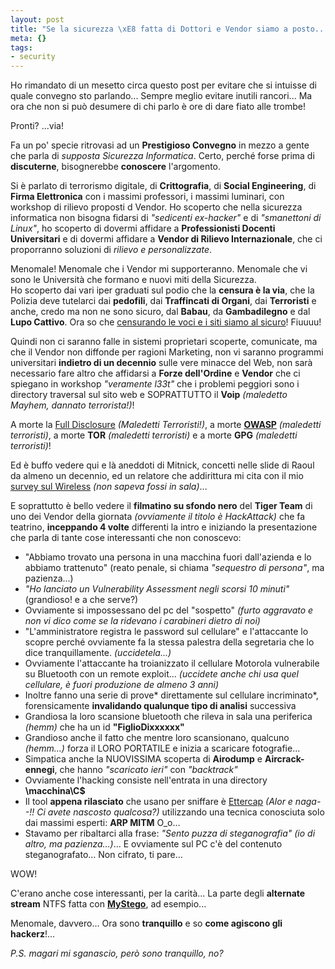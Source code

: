 ```yaml
--- 
layout: post
title: "Se la sicurezza \xE8 fatta di Dottori e Vendor siamo a posto..."
meta: {}
tags: 
- security
---
```

Ho rimandato di un mesetto circa questo post per evitare che si intuisse di quale convegno sto parlando... Sempre meglio evitare inutili rancori...  Ma ora che non si può desumere di chi parlo è ore di dare fiato alle trombe!  
  
Pronti? ...via!  
    
Fa un po' specie ritrovasi ad un **Prestigioso Convegno** in mezzo a gente che parla di *supposta Sicurezza Informatica*. Certo, perché forse prima di **discuterne**, bisognerebbe **conoscere** l'argomento.  
  
Si è parlato di terrorismo digitale, di **Crittografia**, di **Social Engineering**, di **Firma Elettronica** con i massimi professori, i massimi luminari, con workshop di rilievo proposti d Vendor. Ho scoperto che nella sicurezza informatica non bisogna fidarsi di *"sedicenti ex-hacker"* e di *"smanettoni di Linux"*, ho scoperto di dovermi affidare a **Professionisti Docenti Universitari** e di dovermi affidare a **Vendor di Rilievo Internazionale**, che ci proporranno soluzioni di *rilievo e personalizzate*.  
  
Menomale! Menomale che i Vendor mi supporteranno. Menomale che vi sono le Università che formano e nuovi miti della Sicurezza.  
Ho scoperto dai vari iper graduati sul podio che la **censura è la via**, che la Polizia deve tutelarci dai **pedofili**, dai **Traffincati di Organi**, dai **Terroristi** e anche, credo ma non ne sono sicuro, dal **Babau**, da **Gambadilegno** e dal **Lupo Cattivo**. Ora so che [censurando le voci e i siti siamo al sicuro][6]! Fiuuuu!  
  
Quindi non ci saranno falle in sistemi proprietari scoperte, comunicate, ma che il Vendor non diffonde per ragioni Marketing, non vi saranno programmi universitari **indietro di un decennio** sulle vere minacce del Web, non sarà necessario fare altro che affidarsi a **Forze dell'Ordine** e **Vendor** che ci spiegano in workshop *"veramente l33t"* che i problemi peggiori sono i directory traversal sul sito web e SOPRATTUTTO il **Voip** *(maledetto Mayhem, dannato terrorista!)*!  
  
A morte la [Full Disclosure][1] *(Maledetti Terroristi!)*, a morte **[OWASP][4]** *(maledetti terroristi)*, a morte **TOR** *(maledetti terroristi)* e a morte **GPG** *(maledetti terroristi)*! 
  
Ed è buffo vedere qui e là aneddoti di Mitnick, concetti nelle slide di Raoul da almeno un decennio, ed un relatore che addirittura mi cita con il mio [survey sul Wireless][2] *(non sapeva fossi in sala)*...  
  
E soprattutto è bello vedere il **filmatino su sfondo nero** del **Tiger Team** di uno dei Vendor della giornata *(ovviamente il titolo è HackAttack)* che fa teatrino, **inceppando 4 volte** differenti la intro e iniziando la presentazione che parla di tante cose interessanti che non conoscevo:  
  
* "Abbiamo trovato una persona in una macchina fuori dall'azienda e lo abbiamo trattenuto" (reato penale, si chiama *"sequestro di persona"*, ma pazienza...)  
* *"Ho lanciato un Vulnerability Assessment negli scorsi 10 minuti"* (grandioso! e a che serve?)
* Ovviamente si impossessano del pc del "sospetto" *(furto aggravato e non vi dico come se la ridevano i carabineri dietro di noi)*
* "L'amministratore registra le password sul cellulare" e l'attaccante lo scopre perché ovviamente fa la stessa palestra della segretaria che lo dice tranquillamente. *(uccidetela...)*
* Ovviamente l'attaccante ha troianizzato il cellulare Motorola vulnerabile su Bluetooth con un remote exploit... *(uccidete anche chi usa quel cellulare, è fuori produzione de almeno 3 anni)*
* Inoltre fanno una serie di prove* direttamente sul cellulare incriminato*, forensicamente **invalidando qualunque tipo di analisi** successiva
* Grandiosa la loro scansione bluetooth che rileva in sala una periferica *(hemm)* che ha un id **"FiglioDixxxxxx"**
* Grandioso anche il fatto che mentre loro scansionano, qualcuno *(hemm...)* forza il LORO PORTATILE e inizia a scaricare fotografie...
* Simpatica anche la NUOVISSIMA scoperta di **Airodump** e **Aircrack-ennegi**, che hanno *"scaricato ieri"* con *"backtrack"* 
* Ovviamente l'hacking consiste nell'entrata in una directory **\\macchina\C$**  
* Il tool **appena rilasciato** che usano per sniffare è [Ettercap][5] *(Alor e naga--!! Ci avete nascosto qualcosa?)* utilizzando una tecnica conosciuta solo dai massimi esperti: **ARP MITM** O_o...
* Stavamo per ribaltarci alla frase: *"Sento puzza di steganografia"* *(io di altro, ma pazienza...)*... E ovviamente sul PC c'è del contenuto steganografato... Non cifrato, ti pare...
  
WOW!  
  
C'erano anche cose interessanti, per la carità... La parte degli **alternate stream** NTFS fatta con **[MyStego][3]**, ad esempio...  
    
Menomale, davvero... Ora sono **tranquillo** e so **come agiscono gli hackerz**!...  
  
*P.S. magari mi sganascio, però sono tranquillo, no?*  
  
[1]: http://lists.grok.org.uk/full-disclosure-charter.html
[2]: http://www.lastknight.com/2007/10/04/wardriving-a-milano-warbiking-nella-metropoli/
[3]: http://www.soft32.com/Download/free-trial/Hermetic_Stego/4-25472-3.html
[4]: http://www.owasp.org
[5]: http://ettercap.sourceforge.net/
[6]: http://www.lastknight.com/2007/03/03/eludere-i-controlli-di-polizia-il-video-completo/ 
